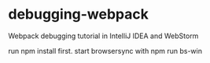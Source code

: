 # debugging-webpack
Webpack debugging tutorial in IntelliJ IDEA and WebStorm

run npm install first.
start browsersync with npm run bs-win

